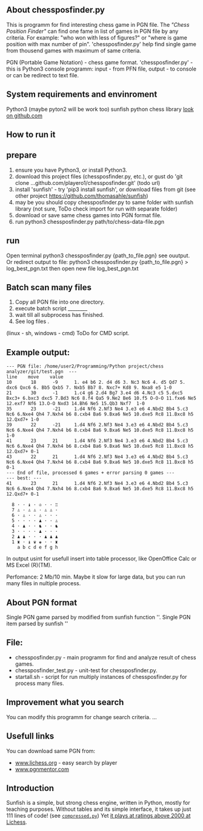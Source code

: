 
## About chessposfinder.py
This is programm for find interesting chess game in PGN file. The *"Chess Position Finder"* can find one fame in list of games in PGN file by any criteria. For example: "who won with less of figures?" or "where is game position with max number of pin".
'chessposfinder.py' help find single game from thousend games with maximum of same criteria.

PGN (Portable Game Notation) - chess game format.
'chessposfinder.py' - this is Python3 console programm: input - from PFN file, output - to console or can be redirect to text file.

## System requirements and envinroment

Python3   (maybe pyton2 will be work too)
sunfish python chess library [look on github.com](https://github.com/thomasahle/sunfish)

## How to run it

prepare
--------
1. ensure you have Python3, or install Python3.
2. download this project files (chessposfinder.py, etc.), or gust do 'git clone ...github.com/playero1/chessposfinder.git' (todo url)
3. install 'sunfish' - try 'pip3 install sunfish', or download files from git (see other project https://github.com/thomasahle/sunfish)
4. may be you should copy chessposfinder.py to same folder with sunfish library (not sure, ToDo check import for run with separate folder)
5. download or save same chess games into PGN format file.
6. run python3 chessposfinder.py path/to/chess-data-file.pgn

run
--------
Open terminal
    python3 chessposfinder.py {path_to_file.pgn}
see ouutput.
Or redirect output to file:
    python3 chessposfinder.py {path_to_file.pgn} > log_best_pgn.txt
then open new file log_best_pgn.txt

Batch scan many files
---------------------

1. Copy all PGN file into one directory.
2. execute batch script ________
3. wait till all subprocess has finished.
4. See log files .

(linux - sh, windows - cmd) ToDo for CMD script.

## Example output:

    --- PGN file: /home/user2/Programming/Python project/chess analyzer/git/test.pgn  ---
    line    move    value
    10       18      -9      1. e4 b6 2. d4 d6 3. Nc3 Nc6 4. d5 Qd7 5. dxc6 Qxc6 6. Bb5 Qxb5 7. Nxb5 Bb7 8. Nxc7+ Kd8 9. Nxa8 e5 1-0 
    21       30      -1      1.c4 g6 2.d4 Bg7 3.e4 d6 4.Nc3 c5 5.dxc5 Bxc3+ 6.bxc3 dxc5 7.Bd3 Nc6 8.f4 Qa5 9.Ne2 Be6 10.f5 O-O-O 11.fxe6 Ne5 12.exf7 Nf6 13.O-O Nxd3 14.Bh6 Ne5 15.Qb3 Nxf7  1-0 
    35       23      -21     1.d4 Nf6 2.Nf3 Ne4 3.e3 e6 4.Nbd2 Bb4 5.c3 Nc6 6.Nxe4 Qh4 7.Nxh4 b6 8.cxb4 Ba6 9.Bxa6 Ne5 10.dxe5 Rc8 11.Bxc8 h5 12.Qxd7+ 1-0 
    39       22      -21     1.d4 Nf6 2.Nf3 Ne4 3.e3 e6 4.Nbd2 Bb4 5.c3 Nc6 6.Nxe4 Qh4 7.Nxh4 b6 8.cxb4 Ba6 9.Bxa6 Ne5 10.dxe5 Rc8 11.Bxc8 h5 1-0 
    41       23      21      1.d4 Nf6 2.Nf3 Ne4 3.e3 e6 4.Nbd2 Bb4 5.c3 Nc6 6.Nxe4 Qh4 7.Nxh4 b6 8.cxb4 Ba6 9.Bxa6 Ne5 10.dxe5 Rc8 11.Bxc8 h5 12.Qxd7+ 0-1 
    43       22      21      1.d4 Nf6 2.Nf3 Ne4 3.e3 e6 4.Nbd2 Bb4 5.c3 Nc6 6.Nxe4 Qh4 7.Nxh4 b6 8.cxb4 Ba6 9.Bxa6 Ne5 10.dxe5 Rc8 11.Bxc8 h5 0-1 
    --- End of file, processed 6 games + error parsing 0 games ---
    --- best: ---
    41       23      21      1.d4 Nf6 2.Nf3 Ne4 3.e3 e6 4.Nbd2 Bb4 5.c3 Nc6 6.Nxe4 Qh4 7.Nxh4 b6 8.cxb4 Ba6 9.Bxa6 Ne5 10.dxe5 Rc8 11.Bxc8 h5 12.Qxd7+ 0-1 
    
      8 · · ♝ · ♔ · · ♖
      7 ♙ · ♙ ♙ · ♙ ♙ ·
      6 · ♙ · · ♙ · · ·
      5 · · · · ♟ · · ♙
      4 · ♟ · · ♞ · · ♞
      3 · · · · ♟ · · ·
      2 ♟ ♟ · · · ♟ ♟ ♟
      1 ♜ · ♝ ♛ ♚ · · ♜
        a b c d e f g h 

In output usint <TAB> for usefull insert into table processor, like OpenOffice Calc or MS Excel (R)(TM).

Perfomance: 2 Mb/10 min. Maybe it slow for large data, but you can run many files in nultiple process.


## About PGN format
Single PGN game parsed by modified from sunfish function ''. Single PGN item parsed by sunfish ''


## File:
* chessposfinder.py - main programm for find and analyze result of chess games.
* chessposfinder_test.py - unit-test for chessposfinder.py.
* startall.sh - script for run multiply instances of chessposfinder.py for process many files.

## Improvement what you search
You can modify this programm for change search criteria.
...

## Usefull links
You can download same PGN from:
* www.lichess.org - easy search by player
* www.pgnmentor.com


## Introduction
Sunfish is a simple, but strong chess engine, written in Python, mostly for teaching purposes. Without tables and its simple interface, it takes up just 111 lines of code! (see [`compressed.py`](https://github.com/thomasahle/sunfish/blob/master/compressed.py)) Yet [it plays at ratings above 2000 at Lichess](https://lichess.org/@/sunfish-engine).


